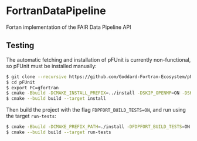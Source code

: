 # FortranDataPipeline

Fortan implementation of the FAIR Data Pipeline API

## Testing

The automatic fetching and installation of pFUnit is currently non-functional, so
pFUnit must be installed manually:

```bash
$ git clone --recursive https://github.com/Goddard-Fortran-Ecosystem/pFUnit
$ cd pFUnit
$ export FC=gfortran
$ cmake -Bbuild -DCMAKE_INSTALL_PREFIX=../install -DSKIP_OPENMP=ON -DSKIP_MPI=ON
$ cmake --build build --target install
```

Then build the project with the flag `FDPFORT_BUILD_TESTS=ON`, and run using the
target `run-tests`:

```bash
$ cmake -Bbuild -DCMAKE_PREFIX_PATH=./install -DFDPFORT_BUILD_TESTS=ON
$ cmake --build build --target run-tests
```
